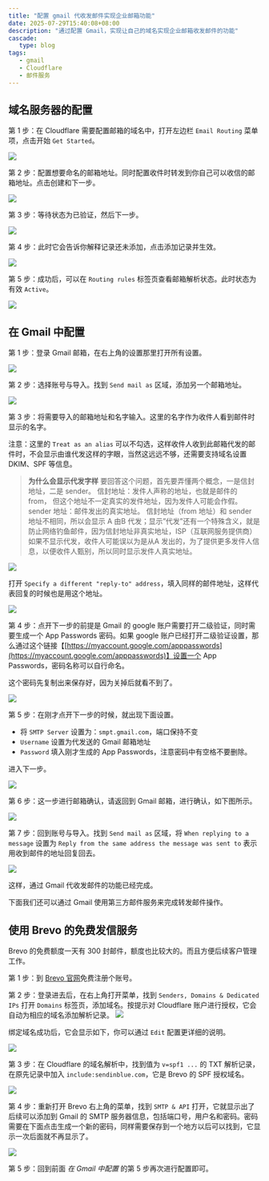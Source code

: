 ```yaml
---
title: "配置 gmail 代收发邮件实现企业邮箱功能"
date: 2025-07-29T15:40:08+08:00
description: "通过配置 Gmail，实现让自己的域名实现企业邮箱收发邮件的功能"
cascade:
   type: blog
tags: 
   - gmail
   - Cloudflare 
   - 邮件服务
---
```


## 域名服务器的配置

第 1 步：在 Cloudflare 需要配置邮箱的域名中，打开左边栏 `Email Routing` 菜单项，点击开始 `Get Started`。

![](/images/2025/config_email_01.png)

第 2 步：配置想要命名的邮箱地址。同时配置收件时转发到你自己可以收信的邮箱地址。点击创建和下一步。

![](/images/2025/config_email_02.png)

第 3 步：等待状态为已验证，然后下一步。

![](/images/2025/config_email_03.png)

第 4 步：此时它会告诉你解释记录还未添加，点击添加记录并生效。

![](/images/2025/config_email_04.png)

第 5 步：成功后，可以在 `Routing rules` 标签页查看邮箱解析状态。此时状态为有效 `Active`。

![](/images/2025/config_email_05.png)


## 在 Gmail 中配置

第 1 步：登录 Gmail 邮箱，在右上角的设置那里打开所有设置。

![](/images/2025/config_email_06.png)

第 2 步：选择账号与导入。找到 `Send mail as` 区域，添加另一个邮箱地址。

![](/images/2025/config_email_07.png)

第 3 步：将需要导入的邮箱地址和名字输入。这里的名字作为收件人看到邮件时显示的名字。

注意：这里的 `Treat as an alias` 可以不勾选，这样收件人收到此邮箱代发的邮件时，不会显示由谁代发这样的字眼，当然这远远不够，还需要支持域名设置 DKIM、SPF 等信息。

> **为什么会显示代发字样**
> 要回答这个问题，首先要弄懂两个概念，一是信封地址，二是 sender。
> 信封地址：发件人声称的地址，也就是邮件的 from， 但这个地址不一定真实的发件地址，因为发件人可能会作假。
> sender 地址：邮件发出的真实地址。
> 信封地址（from 地址）和 sender 地址不相同，所以会显示 A 由B 代发；显示”代发”还有一个特殊含义，就是防止网络钓鱼邮件，因为信封地址非真实地址，ISP（互联网服务提供商）如果不显示代发，收件人可能误以为是从A 发出的，为了提供更多发件人信息，以便收件人甄别，所以同时显示发件人真实地址。

![](/images/2025/config_email_08.png)

打开 `Specify a different "reply-to" address`，填入同样的邮件地址，这样代表回复的时候也是用这个地址。

![](/images/2025/config_email_09.png)

第 4 步：点开下一步的前提是 Gmail 的 google 账户需要打开二级验证，同时需要生成一个 App Passwords 密码。如果 google 账户已经打开二级验证设置，那么通过这个链接【[https://myaccount.google.com/apppasswords](https://myaccount.google.com/apppasswords)】设置一个 App Passwords，密码名称可以自行命名。

这个密码先复制出来保存好，因为关掉后就看不到了。

![](/images/2025/config_email_10.png)

第 5 步：在刚才点开下一步的时候，就出现下面设置。 

- 将 `SMTP Server` 设置为：`smpt.gmail.com`，端口保持不变
- `Username` 设置为代发送的 Gmail 邮箱地址
- `Password` 填入刚才生成的 App Passwords，注意密码中有空格不要删除。

进入下一步。

![](/images/2025/config_email_11.png)

第 6 步：这一步进行邮箱确认，请返回到 Gmail 邮箱，进行确认，如下图所示。

![](/images/2025/config_email_12.png)

第 7 步：回到账号与导入。找到 `Send mail as` 区域，将 `When replying to a message` 设置为 `Reply from the same address the message was sent to` 表示用收到邮件的地址回复回去。

![](/images/2025/config_email_13.png)

这样，通过 Gmail 代收发邮件的功能已经完成。

下面我们还可以通过 Gmail 使用第三方邮件服务来完成转发邮件操作。

## 使用 Brevo 的免费发信服务

Brevo 的免费额度一天有 300 封邮件，额度也比较大的。而且方便后续客户管理工作。

第 1 步：到 [Brevo 官网](https://brevo.com)免费注册个账号。

第 2 步：登录进去后，在右上角打开菜单，找到 `Senders, Domains & Dedicated IPs`
打开 `Domains` 标签页，添加域名。按提示对 Cloudflare 账户进行授权，它会自动为相应的域名添加解析记录。
![](/images/2025/config_email_14.png)

绑定域名成功后，它会显示如下，你可以通过 `Edit` 配置更详细的说明。

![](/images/2025/config_email_17.png)

第 3 步：在 Cloudflare 的域名解析中，找到值为 `v=spf1 ...` 的 TXT 解析记录，在原先记录中加入 `include:sendinblue.com`，它是 Brevo 的 SPF 授权域名。

![](/images/2025/config_email_15.png)

第 4 步：重新打开 Brevo 右上角的菜单，找到 `SMTP & API` 打开，它就显示出了后续可以添加到 Gmail 的 SMTP 服务器信息，包括端口号，用户名和密码。密码需要在下面点击生成一个新的密码，同样需要保存到一个地方以后可以找到，它显示一次后面就不再显示了。

![](/images/2025/config_email_16.png)

第 5 步：回到前面 *在 Gmail 中配置* 的第 5 步再次进行配置即可。
